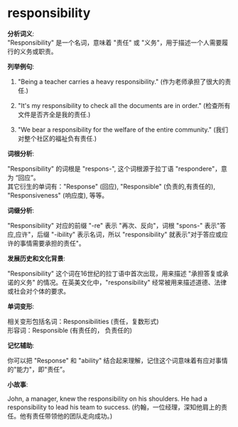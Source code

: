 # responsibility

**分析词义**:  
"Responsibility" 是一个名词，意味着 "责任" 或 "义务"，用于描述一个人需要履行的义务或职责。

  

**列举例句**:

  

1.  "Being a teacher carries a heavy responsibility." (作为老师承担了很大的责任.)
    
      
    
2.  "It's my responsibility to check all the documents are in order." (检查所有文件是否齐全是我的责任.)
    
      
    
3.  "We bear a responsibility for the welfare of the entire community." (我们对整个社区的福祉负有责任.)
    
      
    

  

**词根分析**:

  

"Responsibility" 的词根是 "respons-", 这个词根源于拉丁语 "respondere"，意为 “回应”。  
其它衍生的单词有："Response" (回应), "Responsible" (负责的,有责任的), "Responsiveness" (响应度), 等等。

  

**词缀分析**:

  

"Responsibility" 对应的前缀 "-re" 表示 "再次、反向"，词根 "spons-" 表示"答应,应许"，后缀 "-ibility" 表示名词，所以 "responsibility" 就表示"对于答应或应许的事情需要承担的责任"。

  

**发展历史和文化背景**:

  

"Responsibility" 这个词在16世纪的拉丁语中首次出现，用来描述 "承担答复或承诺的义务" 的情况。在英美文化中，"responsibility" 经常被用来描述道德、法律或社会对个体的要求。

  

**单词变形**:

  

相关变形包括名词：Responsibilities (责任，复数形式)  
形容词：Responsible (有责任的， 负责任的)

  

**记忆辅助**:

  

你可以把 "Response" 和 "ability" 结合起来理解，记住这个词意味着有应对事情的"能力"，即"责任”。

  

**小故事**:

  

John, a manager, knew the responsibility on his shoulders. He had a responsibility to lead his team to success. (约翰，一位经理，深知他肩上的责任。他有责任带领他的团队走向成功。)
